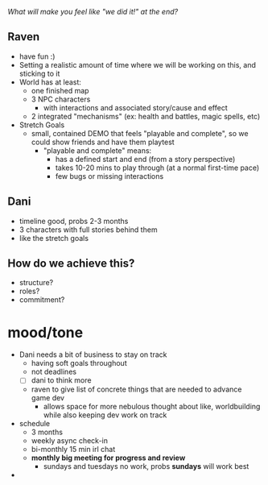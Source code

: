 *What will make you feel like "we did it!" at the end?*
## Raven

- have fun :)
- Setting a realistic amount of time where we will be working on this, and sticking to it
- World has at least:
	- one finished map
	- 3 NPC characters
		- with interactions and associated story/cause and effect
	- 2 integrated "mechanisms" (ex: health and battles, magic spells, etc)
- Stretch Goals
	- small, contained DEMO that feels "playable and complete", so we could show friends and have them playtest
		- "playable and complete" means:
			- has a defined start and end (from a story perspective)
			- takes 10-20 mins to play through (at a normal first-time pace)
			- few bugs or missing interactions

## Dani
- timeline good, probs 2-3 months
- 3 characters with full stories behind them
- like the stretch goals
## How do we achieve this?
- structure?
- roles?
- commitment?

# mood/tone
- Dani needs a bit of business to stay on track
	- having soft goals throughout
	- not deadlines
	- [ ] dani to think more
	- raven to give list of concrete things that are needed to advance game dev
		- allows space for more nebulous thought about like, worldbuilding while also keeping dev work on track
- schedule
	- 3 months
	- weekly async check-in
	- bi-monthly 15 min irl chat
	- **monthly big meeting for progress and review**
		- sundays and tuesdays no work, probs **sundays** will work best
- 